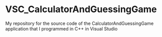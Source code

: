 # VSC_CalculatorAndGuessingGame
My repository for the source code of the CalculatorAndGuessingGame application that I programmed in C++ in Visual Studio
